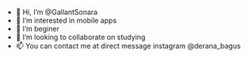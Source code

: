 - 👋 Hi, I’m @GallantSonara
- 👀 I’m interested in mobile apps
- 🌱 I’m beginer
- 💞️ I’m looking to collaborate on studying
- 📫 You can contact me at direct message instagram @derana_bagus

<!---
GallantSonara/GallantSonara is a ✨ special ✨ repository because its `README.md` (this file) appears on your GitHub profile.
You can click the Preview link to take a look at your changes.
--->
